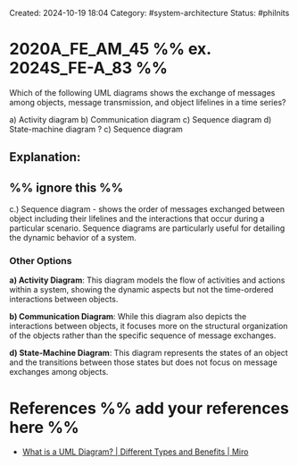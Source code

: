 Created: 2024-10-19 18:04
Category: #system-architecture
Status: #philnits



# 2020A_FE_AM_45 %% ex. 2024S_FE-A_83 %%

Which of the following UML diagrams shows the exchange of messages among objects, message transmission, and object lifelines in a time series?

a) Activity diagram 
b) Communication diagram 
c) Sequence diagram 
d) State-machine diagram
? 
c) Sequence diagram 
## **Explanation:**

%% ignore this %%
---
c.) Sequence diagram - shows the order of messages exchanged between object including their lifelines and the interactions that occur during a particular scenario. Sequence diagrams are particularly useful for detailing the dynamic behavior of a system.
### Other Options

**a) Activity Diagram**: This diagram models the flow of activities and actions within a system, showing the dynamic aspects but not the time-ordered interactions between objects.

**b) Communication Diagram**: While this diagram also depicts the interactions between objects, it focuses more on the structural organization of the objects rather than the specific sequence of message exchanges.

**d) State-Machine Diagram**: This diagram represents the states of an object and the transitions between those states but does not focus on message exchanges among objects.





# References %% add your references here %%
- [What is a UML Diagram? | Different Types and Benefits | Miro](https://miro.com/diagramming/what-is-a-uml-diagram/)
